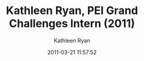 ---
author: Kathleen Ryan
avatar: assets/images/people/Ryan.jpg
date: 2011-03-21 11:57:52
excerpt: null
portfolio-item-category: null
portfolio-item-tag:
- former members
- Princeton
- research interns
- undergraduate students
title: Kathleen Ryan, PEI Grand Challenges Intern (2011)
---